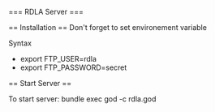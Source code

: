 === RDLA Server ===


== Installation ==
Don't forget to set environement variable

Syntax
  * export FTP_USER=rdla
  * export FTP_PASSWORD=secret

== Start Server ==

To start server:
  bundle exec god -c rdla.god 
